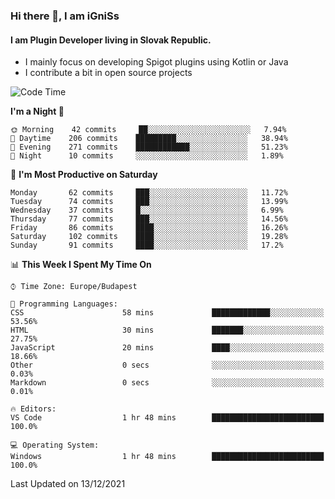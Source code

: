 ### Hi there 👋, I am iGniSs

#### I am Plugin Developer living in Slovak Republic.
- I mainly focus on developing Spigot plugins using Kotlin or Java
- I contribute a bit in open source projects

<!--START_SECTION:waka-->
![Code Time](http://img.shields.io/badge/Code%20Time-755%20hrs%2040%20mins-blue)

**I'm a Night 🦉** 

```text
🌞 Morning    42 commits     ██░░░░░░░░░░░░░░░░░░░░░░░   7.94% 
🌆 Daytime    206 commits    █████████░░░░░░░░░░░░░░░░   38.94% 
🌃 Evening    271 commits    ████████████░░░░░░░░░░░░░   51.23% 
🌙 Night      10 commits     ░░░░░░░░░░░░░░░░░░░░░░░░░   1.89%

```
📅 **I'm Most Productive on Saturday** 

```text
Monday       62 commits     ███░░░░░░░░░░░░░░░░░░░░░░   11.72% 
Tuesday      74 commits     ███░░░░░░░░░░░░░░░░░░░░░░   13.99% 
Wednesday    37 commits     █░░░░░░░░░░░░░░░░░░░░░░░░   6.99% 
Thursday     77 commits     ███░░░░░░░░░░░░░░░░░░░░░░   14.56% 
Friday       86 commits     ████░░░░░░░░░░░░░░░░░░░░░   16.26% 
Saturday     102 commits    ████░░░░░░░░░░░░░░░░░░░░░   19.28% 
Sunday       91 commits     ████░░░░░░░░░░░░░░░░░░░░░   17.2%

```


📊 **This Week I Spent My Time On** 

```text
⌚︎ Time Zone: Europe/Budapest

💬 Programming Languages: 
CSS                      58 mins             █████████████░░░░░░░░░░░░   53.56% 
HTML                     30 mins             ███████░░░░░░░░░░░░░░░░░░   27.75% 
JavaScript               20 mins             ████░░░░░░░░░░░░░░░░░░░░░   18.66% 
Other                    0 secs              ░░░░░░░░░░░░░░░░░░░░░░░░░   0.03% 
Markdown                 0 secs              ░░░░░░░░░░░░░░░░░░░░░░░░░   0.01%

🔥 Editors: 
VS Code                  1 hr 48 mins        █████████████████████████   100.0%

💻 Operating System: 
Windows                  1 hr 48 mins        █████████████████████████   100.0%

```


 Last Updated on 13/12/2021
<!--END_SECTION:waka-->